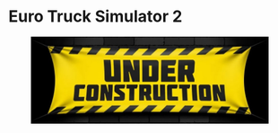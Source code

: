 # Euro Truck Simulator 2

<figure><img src="../.gitbook/assets/wip_page.jpg" alt=""><figcaption></figcaption></figure>
